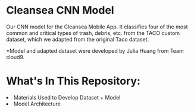# Cleansea CNN Model

Our CNN model for the Cleansea Mobile App. It classifies four of the most common and critical types of trash, debris, etc. from the TACO custom dataset, which we adapted from the original Taco dataset.<br>

*Model and adapted dataset were developed by Julia Huang from Team cloud9.

# What's In This Repository:
<li> Materials Used to Develop Dataset + Model </li>
<li> Model Architecture </li>
